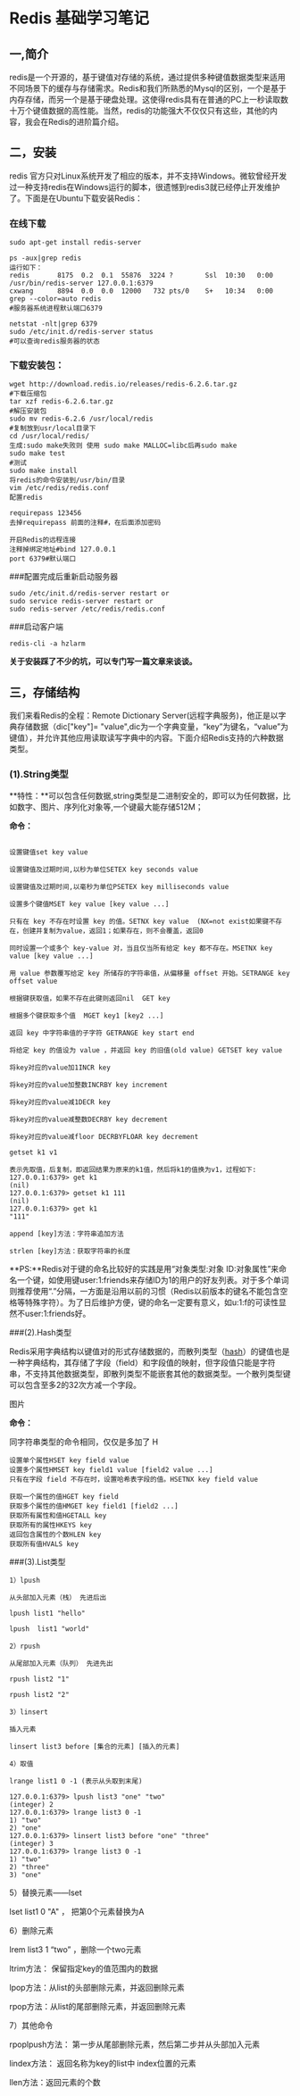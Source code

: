 # Redis 基础学习笔记

## 一,简介

  redis是一个开源的，基于键值对存储的系统，通过提供多种键值数据类型来适用不同场景下的缓存与存储需求。Redis和我们所熟悉的Mysql的区别，一个是基于内存存储，而另一个是基于硬盘处理。这使得redis具有在普通的PC上一秒读取数十万个键值数据的高性能。当然，redis的功能强大不仅仅只有这些，其他的内容，我会在Redis的进阶篇介绍。

## 二，安装

  redis 官方只对Linux系统开发了相应的版本，并不支持Windows。微软曾经开发过一种支持redis在Windows运行的脚本，很遗憾到redis3就已经停止开发维护了。下面是在Ubuntu下载安装Redis：

### 在线下载

````
sudo apt-get install redis-server
````

````
ps -aux|grep redis
运行如下：
redis       8175  0.2  0.1  55876  3224 ?        Ssl  10:30   0:00 /usr/bin/redis-server 127.0.0.1:6379
cxwang      8894  0.0  0.0  12000   732 pts/0    S+   10:34   0:00 grep --color=auto redis
#服务器系统进程默认端口6379
````

```
netstat -nlt|grep 6379
sudo /etc/init.d/redis-server status
#可以查询redis服务器的状态
```

### 下载安装包：

```
wget http://download.redis.io/releases/redis-6.2.6.tar.gz
#下载压缩包
tar xzf redis-6.2.6.tar.gz 
#解压安装包
sudo mv redis-6.2.6 /usr/local/redis
#复制放到usr/local目录下
cd /usr/local/redis/
生成:sudo make失败则 使用 sudo make MALLOC=libc后再sudo make
sudo make test
#测试
sudo make install
将redis的命令安装到/usr/bin/目录
vim /etc/redis/redis.conf
配置redis

requirepass 123456
去掉requirepass 前面的注释#，在后面添加密码

开启Redis的远程连接
注释掉绑定地址#bind 127.0.0.1
port 6379#默认端口
```

###配置完成后重新启动服务器

```
sudo /etc/init.d/redis-server restart or
sudo service redis-server restart or
sudo redis-server /etc/redis/redis.conf
```

###启动客户端

```
redis-cli -a hzlarm
```



**关于安装踩了不少的坑，可以专门写一篇文章来谈谈。**

## 三，存储结构

  我们来看Redis的全程：Remote Dictionary Server(远程字典服务)，他正是以字典存储数据（dic["key"]= "value",dic为一个字典变量，“key”为键名，“value”为键值），并允许其他应用读取读写字典中的内容。下面介绍Redis支持的六种数据类型。

### (1).String类型

**特性：**可以包含任何数据,string类型是二进制安全的，即可以为任何数据，比如数字、图片、序列化对象等,一个键最大能存储512M；

**命令：**

```

设置键值set key value

设置键值及过期时间,以秒为单位SETEX key seconds value

设置键值及过期时间,以毫秒为单位PSETEX key milliseconds value

设置多个键值MSET key value [key value ...]

只有在 key 不存在时设置 key 的值。SETNX key value  (NX=not exist如果键不存在，创建并复制为value，返回1；如果存在，则不会覆盖，返回0

同时设置一个或多个 key-value 对，当且仅当所有给定 key 都不存在。MSETNX key value [key value ...]

用 value 参数覆写给定 key 所储存的字符串值，从偏移量 offset 开始。SETRANGE key offset value
```

```
根据键获取值，如果不存在此键则返回nil  GET key

根据多个键获取多个值  MGET key1 [key2 ...]

返回 key 中字符串值的子字符 GETRANGE key start end

将给定 key 的值设为 value ，并返回 key 的旧值(old value) GETSET key value
```

```
将key对应的value加1INCR key

将key对应的value加整数INCRBY key increment

将key对应的value减1DECR key

将key对应的value减整数DECRBY key decrement

将key对应的value减floor DECRBYFLOAR key decrement
```

```
getset k1 v1

表示先取值，后复制，即返回结果为原来的k1值，然后将k1的值换为v1，过程如下:
127.0.0.1:6379> get k1
(nil)
127.0.0.1:6379> getset k1 111
(nil)
127.0.0.1:6379> get k1
"111"
```

```
append [key]方法：字符串追加方法

strlen [key]方法：获取字符串的长度
```

**PS:**Redis对于键的命名比较好的实践是用“对象类型:对象 ID:对象属性”来命名一个键，如使用键user:1:friends来存储ID为1的用户的好友列表。对于多个单词则推荐使用“.”分隔，一方面是沿用以前的习惯（Redis以前版本的键名不能包含空格等特殊字符）。为了日后维护方便，键的命名一定要有意义，如u:1:f的可读性显然不user:1:friends好。

###(2).Hash类型

Redis采用字典结构以键值对的形式存储数据的，而散列类型（[hash](https://so.csdn.net/so/search?q=hash&spm=1001.2101.3001.7020)）的键值也是一种字典结构，其存储了字段（field）和字段值的映射，但字段值只能是字符串，不支持其他数据类型，即散列类型不能嵌套其他的数据类型。一个散列类型键可以包含至多2的32次方减一个字段。

图片





**命令：**

同字符串类型的命令相同，仅仅是多加了 H

```
设置单个属性HSET key field value
设置多个属性HMSET key field1 value [field2 value ...]
只有在字段 field 不存在时，设置哈希表字段的值。HSETNX key field value

获取一个属性的值HGET key field
获取多个属性的值HMGET key field1 [field2 ...]
获取所有属性和值HGETALL key
获取所有的属性HKEYS key
返回包含属性的个数HLEN key
获取所有值HVALS key

```

###(3).List类型

```
1）lpush

从头部加入元素（栈） 先进后出

lpush list1 "hello"

lpush  list1 "world"

2）rpush

从尾部加入元素（队列） 先进先出

rpush list2 "1"

rpush list2 "2"

3）linsert

插入元素

linsert list3 before [集合的元素] [插入的元素]

4）取值

lrange list1 0 -1 (表示从头取到末尾)
```

```
127.0.0.1:6379> lpush list3 "one" "two"
(integer) 2
127.0.0.1:6379> lrange list3 0 -1
1) "two"
2) "one"
127.0.0.1:6379> linsert list3 before "one" "three"
(integer) 3
127.0.0.1:6379> lrange list3 0 -1
1) "two"
2) "three"
3) "one"
```

5）替换元素——lset

lset list1 0 "A" ， 把第0个元素替换为A

6）删除元素

lrem list3 1 “two” ，删除一个two元素

ltrim方法： 保留指定key的值范围内的数据

lpop方法：从list的头部删除元素，并返回删除元素

rpop方法：从list的尾部删除元素，并返回删除元素

7）其他命令

rpoplpush方法： 第一步从尾部删除元素，然后第二步并从头部加入元素

lindex方法： 返回名称为key的list中 index位置的元素

llen方法：返回元素的个数









